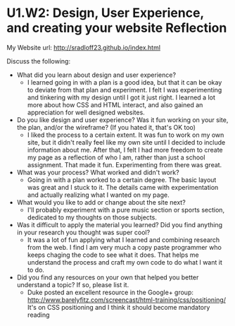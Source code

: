 # U1.W2: Design, User Experience, and creating your website Reflection

My Website url: http://sradloff23.github.io/index.html

Discuss the following:
* What did you learn about design and user experience?
	* I learned going in with a plan is a good idea, but that it can be okay to deviate from that plan and experiment. I felt I was experimenting and tinkering with my design until I got it just right. I learned a lot more about how CSS and HTML interact, and also gained an appreciation for well designed websites. 
* Do you like design and user experience? Was it fun working on your site, the plan, and/or the wireframe? (If you hated it, that's OK too)
	* I liked the process to a certain extent. It was fun to work on my own site, but it didn't really feel like my own site until I decided to include information about me. After that, I felt I had more freedom to create my page as a reflection of who I am, rather than just a school assignment. That made it fun. Experimenting from there was great.
* What was your process? What worked and didn't work?
	* Going in with a plan worked to a certain degree. The basic layout was great and I stuck to it. The details came with experimentation and actually realizing what I wanted on my page.
* What would you like to add or change about the site next?
	* I'll probably experiment with a pure music section or sports section, dedicated to my thoughts on those subjects.
* Was it difficult to apply the material you learned? Did you find anything in your research you thought was super cool?
	* It was a lot of fun applying what I learned and combining research from the web. I find I am very much a copy paste programmer who keeps chaging the code to see what it does. That helps me understand the process and craft my own code to do what I want it to do.
* Did you find any resources on your own that helped you better understand a topic? If so, please list it.
	* Duke posted an excellent resource in the Google+ group: http://www.barelyfitz.com/screencast/html-training/css/positioning/
	It's on CSS positioning and I think it should become mandatory reading